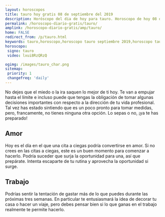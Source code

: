 ```yaml
---
layout: horoscopos
title: tauro hoy gratis 08 de septiembre del 2019 
description: Horóscopo del dia de hoy para tauro. Horoscopo de hoy 08 de septiembre del 2019. Las predicciones de amor, trabajo, vida personal gratis.
permalink: /horoscopo-diario-gratis/tauro/
amplink: /horoscopo-diario-gratis/amp/tauro/
home: FALSE
redirect_from: /p/tauro.html
keywords: tauro,horoscopo,horoscopo tauro septiembre 2019,horoscopo tauro hoy,tarot tauro septiembre 2019,horoscopo tauro,tarot tauro hoy,horoscopo de hoy,horoscopo diario,tarot del amor,horoscopo de hoy tauro,horoscopo diario del tarot, Horoscopo de hoy tauro 08 de septiembre del 2019,horóscopo del día,signos zodiacales 2019, el horoscopo de hoy
horoscopo:
 signo: tauro
 video: lxui8RzQRzQ

ogimg: /images/tauro_char.png
sitemap:
 priority: 1
 changefreq: 'daily'
---
```



No dejes que el miedo o la ira saquen lo mejor de ti hoy. Te van a empujar hasta el límite e incluso puede que tengas la obligación de tomar algunas decisiones importantes con respecto a la dirección de tu vida profesional. Tal vez has estado sintiendo que es un poco pronto para tomar medidas, pero, francamente, no tienes ninguna otra opción. Lo sepas o no, ¡ya te has preparado!

## Amor

Hoy es el día en el que una cita a ciegas podría convertirse en amor. Si no crees en las citas a ciegas, este es un buen momento para comenzar a hacerlo. Podría suceder que surja la oportunidad para una, así que prepárate. Intenta escaparte de tu rutina y aprovecha la oportunidad si surge.

## Trabajo

Podrías sentir la tentación de gastar más de lo que puedes durante las próximas tres semanas. En particular te entusiasmará la idea de decorar tu casa o hacer un viaje, pero debes pensar bien si lo que ganas en el trabajo realmente te permite hacerlo.